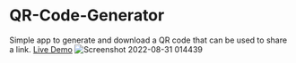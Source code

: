 # QR-Code-Generator
Simple app to generate and download a QR code that can be used to share a link.
[Live Demo](https://umairzafar14.github.io/QR-Code-Generator/)
![Screenshot 2022-08-31 014439](https://user-images.githubusercontent.com/49642741/187541708-03f487b3-c46c-4032-905b-1a48e8bc8b2e.png)
